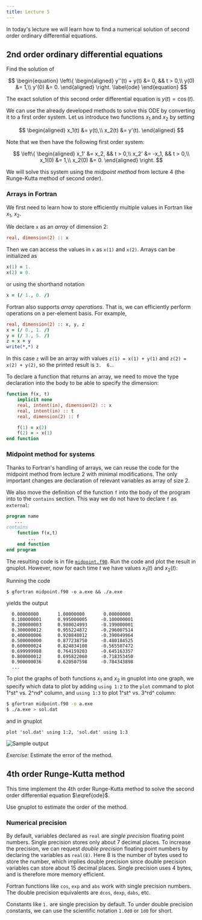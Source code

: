 ```yaml
---
title: Lecture 5
---
```


In today's lecture we will learn how to find a numerical solution of
second order ordinary differential equations.

## 2nd order ordinary differential equations

Find the solution of

$$
\begin{equation}
\left\{
\begin{aligned}
y''(t) + y(t) &= 0, && t > 0,\\
y(0) &= 1,\\
y'(0) &= 0.
\end{aligned}
\right.
\label{ode}
\end{equation}
$$


The exact solution of this second order differential equation is $y(t) =
\cos(t)$.

We can use the already developed methods to solve this ODE by converting
it to a first order system. Let us introduce two functions $x_1$ and
$x_2$ by setting

$$
\begin{aligned}
x_1(t) &= y(t),\\
x_2(t) &= y'(t).
\end{aligned}
$$

Note that we then have the following first order system:

$$
\left\{
\begin{aligned}
x_1' &= x_2, && t > 0,\\
x_2' &= -x_1, && t > 0,\\
x_1(0) &= 1,\\
x_2(0) &= 0.
\end{aligned}
\right.
$$


We will solve this system using the _midpoint method_ from lecture 4 (the Runge-Kutta
method of second order).

### Arrays in Fortran

We first need to learn how to store efficiently multiple values in
Fortran like $x_1$, $x_2$.

We declare `x` as an _array_ of dimension 2:

```fortran
real, dimension(2) :: x
```

Then we can access the values in `x` as `x(1)` and `x(2)`.
Arrays can be initialized as

```fortran
x(1) = 1.
x(2) = 0.
```

or using the shorthand notation

```fortran
x = (/ 1., 0. /)
```

Fortran also supports _array operations_. That is, we can efficiently
perform operations on a per-element basis. For example,

```fortran
real, dimension(2) :: x, y, z
x = (/ 0., 1. /)
y = (/ 3., 5. /)
z = x + y
write(*,*) z
```

In this case `z` will be an array with values `z(1) = x(1) + y(1)` and
`z(2) = x(2) + y(2)`, so the printed result is `3.  6.`.

To declare a function that returns an array, we need to move the type
declaration into the body to be able to specify the dimension:

```fortran
function f(x, t)
    implicit none
    real, intent(in), dimension(2) :: x
    real, intent(in) :: t
    real, dimension(2) :: f

    f(1) = x(2)
    f(2) = - x(1)
end function
```


### Midpoint method for systems

Thanks to Fortran's handling of arrays, we can reuse the code for the
midpoint method from lecture 2 with minimal modifications. The only
important changes are declaration of relevant variables as array of size
2.

We also move the definition of the function `f` into the body of the
program into to the `contains` section. This way we do not have to
declare `f` as `external`:

```fortran
program name
   ...
contains
    function f(x,t)
        ...
    end function
end program
```

The resulting code is in file
[`midpoint.f90`](https://github.com/rekka/intro-fortran-2016/blob/master/lec05/midpoint.f90). Run the code and plot the
result in gnuplot. However, now for each time $t$ we have values $x_1(t)$
and $x_2(t)$:

Running the code

```
$ gfortran midpoint.f90 -o a.exe && ./a.exe
```

yields the output

```
  0.00000000       1.00000000       0.00000000
  0.100000001      0.995000005     -0.100000001
  0.200000003      0.980024993     -0.199000001
  0.300000012      0.955224872     -0.296007514
  0.400000006      0.920848012     -0.390049964
  0.500000000      0.877238750     -0.480184525
  0.600000024      0.824834108     -0.565507472
  0.699999988      0.764159203     -0.645163357
  0.800000012      0.695822060     -0.718353450
  0.900000036      0.620507598     -0.784343898
  ...
```

To plot the graphs of both functions $x_1$ and $x_2$ in gnuplot into one graph, we specify
which data to plot by adding `using 1:2` to the `plot` command to plot
1^st^ vs. 2^nd^ column, and `using 1:3` to plot 1^st^ vs. 3^rd^ column:

```bash
$ gfortran midpoint.f90 -o a.exe
$ ./a.exe > sol.dat
```

and in gnuplot

```gnuplot
plot 'sol.dat' using 1:2, 'sol.dat' using 1:3
```

![Sample output](img/lec05-x1-x2.svg)

_Exercise:_ Estimate the error of the method.

## 4th order Runge-Kutta method

This time implement the 4th order Runge-Kutta method to solve the second
order differential equation $\eqref{ode}$.

Use gnuplot to estimate the order of the method.

### Numerical precision

By default, variables declared as `real` are _single precision_
floating point numbers. Single precision stores only about 7 decimal places.
To increase the precision, we can request _double precision_ floating
point numbers by declaring the variables as `real(8)`. Here 8 is the
number of bytes used to store the number, which implies double
precision since double precision variables can store about 15 decimal
places. Single precision uses 4 bytes, and is therefore more memory
efficient.

Fortran functions like `cos`, `exp` and `abs` work with single precision
numbers. The double precision equivalents are `dcos`, `dexp`, `dabs`,
etc.

Constants like `1.` are single precision by default. To under double
precision constants, we can use the scientific notation `1.0d0` or `1d0`
for short.
